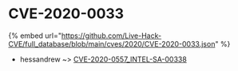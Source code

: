 # CVE-2020-0033
{% embed url="https://github.com/Live-Hack-CVE/full_database/blob/main/cves/2020/CVE-2020-0033.json" %}

* hessandrew ~> [CVE-2020-0557_INTEL-SA-00338](https://www.alice-snow.ru/2020/database/cve-2020-0033/cve-2020-0557_intel-sa-00338-hessandrew)